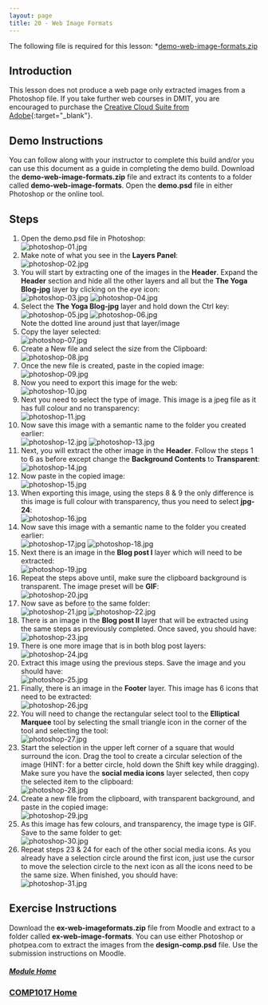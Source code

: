 ```yaml
---
layout: page
title: 20 - Web Image Formats
---
```

The following file is required for this lesson:
*[demo-web-image-formats.zip](files/demo-web-image-formats.zip)

## <a id="intro">Introduction</a>
This lesson does not produce a web page only extracted images from a Photoshop file. If you take further web courses in DMIT, you are encouraged to purchase the [Creative Cloud Suite from Adobe](https://www.adobe.com/ca/creativecloud/buy/students.html?promoid=P79NQTWV&mv=other){:target="_blank"}.

## Demo Instructions
You can follow along with your instructor to complete this build and/or you can use this document as a guide in completing the demo build. Download the **demo-web-image-formats.zip** file and extract its contents to a folder called **demo-web-image-formats**. Open the **demo.psd** file in either Photoshop or the online tool.

## Steps
1.	Open the demo.psd file in Photoshop:<br>
![photoshop-01.jpg](files/jpg-photoshop/photoshop-01.jpg)
2.	Make note of what you see in the **Layers Panel**:<br>
![photoshop-02.jpg](files/jpg-photoshop/photoshop-02.jpg)
3.	You will start by extracting one of the images in the **Header**. Expand the **Header** section and hide all the other layers and all but the **The Yoga Blog-jpg** layer by clicking on the _eye_ icon:<br>
![photoshop-03.jpg](files/jpg-photoshop/photoshop-03.jpg)&nbsp;![photoshop-04.jpg](files/jpg-photoshop/photoshop-04.jpg)
4.	Select the **The Yoga Blog-jpg** layer and hold down the Ctrl key:<br>
![photoshop-05.jpg](files/jpg-photoshop/photoshop-05.jpg)&nbsp;![photoshop-06.jpg](files/jpg-photoshop/photoshop-06.jpg)<br>Note the dotted line around just that layer/image
5.	Copy the layer selected:<br>
![photoshop-07.jpg](files/jpg-photoshop/photoshop-07.jpg)
6.	Create a New file and select the size from the Clipboard:<br>
![photoshop-08.jpg](files/jpg-photoshop/photoshop-08.jpg)
7.	Once the new file is created, paste in the copied image:<br>
![photoshop-09.jpg](files/jpg-photoshop/photoshop-09.jpg)
8.	Now you need to export this image for the web:<br>
![photoshop-10.jpg](files/jpg-photoshop/photoshop-10.jpg)
9.	Next you need to select the type of image. This image is a jpeg file as it has full colour and no transparency:<br>
![photoshop-11.jpg](files/jpg-photoshop/photoshop-11.jpg)
10.	Now save this image with a semantic name to the folder you created earlier:<br>
![photoshop-12.jpg](files/jpg-photoshop/photoshop-12.jpg)&nbsp;![photoshop-13.jpg](files/jpg-photoshop/photoshop-13.jpg)
11.	Next, you will extract the other image in the **Header**. Follow the steps 1 to 6 as before except change the **Background Contents** to **Transparent**:<br>
![photoshop-14.jpg](files/jpg-photoshop/photoshop-14.jpg)
12.	Now paste in the copied image:<br>
![photoshop-15.jpg](files/jpg-photoshop/photoshop-15.jpg)
13.	When exporting this image, using the steps 8 &amp; 9 the only difference is this image is full colour with transparency, thus you need to select **jpg-24**:<br>
![photoshop-16.jpg](files/jpg-photoshop/photoshop-16.jpg)
14.	Now save this image with a semantic name to the folder you created earlier:<br>
![photoshop-17.jpg](files/jpg-photoshop/photoshop-17.jpg)&nbsp;![photoshop-18.jpg](files/jpg-photoshop/photoshop-18.jpg)
15.	Next there is an image in the **Blog post I** layer which will need to be extracted:<br>
![photoshop-19.jpg](files/jpg-photoshop/photoshop-19.jpg)
16.	Repeat the steps above until, make sure the clipboard background is transparent. The image preset will be **GIF**:<br>
![photoshop-20.jpg](files/jpg-photoshop/photoshop-20.jpg)
17.	Now save as before to the same folder:<br>
![photoshop-21.jpg](files/jpg-photoshop/photoshop-21.jpg)&nbsp;![photoshop-22.jpg](files/jpg-photoshop/photoshop-22.jpg)
18.	There is an image in the **Blog post II** layer that will be extracted using the same steps as previously completed. Once saved, you should have:<br>
![photoshop-23.jpg](files/jpg-photoshop/photoshop-23.jpg)
19.	There is one more image that is in both blog post layers:<br>
![photoshop-24.jpg](files/jpg-photoshop/photoshop-24.jpg)
20.	Extract this image using the previous steps. Save the image and you should have:<br>
![photoshop-25.jpg](files/jpg-photoshop/photoshop-25.jpg)
21.	Finally, there is an image in the **Footer** layer. This image has 6 icons that need to be extracted:<br>
![photoshop-26.jpg](files/jpg-photoshop/photoshop-26.jpg)
22.	You will need to change the rectangular select tool to the **Elliptical Marquee** tool by selecting the small triangle icon in the corner of the tool and selecting the tool:<br>
![photoshop-27.jpg](files/jpg-photoshop/photoshop-27.jpg)
23.	Start the selection in the upper left corner of a square that would surround the icon. Drag the tool to create a circular selection of the image (HINT: for a better circle, hold down the Shift key while dragging). Make sure you have the **social media icons** layer selected, then copy the selected item to the clipboard:<br>
![photoshop-28.jpg](files/jpg-photoshop/photoshop-28.jpg)
24.	Create a new file from the clipboard, with transparent background, and paste in the copied image:<br>
![photoshop-29.jpg](files/jpg-photoshop/photoshop-29.jpg)
25.	As this image has few colours, and transparency, the image type is GIF. Save to the same folder to get:<br>
![photoshop-30.jpg](files/jpg-photoshop/photoshop-30.jpg)
26.	Repeat steps 23 &amp; 24 for each of the other social media icons. As you already have a selection circle around the first icon, just use the cursor to move the selection circle to the next icon as all the icons need to be the same size. When finished, you should have:<br>
![photoshop-31.jpg](files/jpg-photoshop/photoshop-31.jpg)

## Exercise Instructions
Download the **ex-web-imageformats.zip** file from Moodle and extract to a folder called **ex-web-image-formats**. You can use either Photoshop or photpea.com to extract the images from the **design-comp.psd** file. Use the submission instructions on Moodle.

##### [Module Home](../)
### [COMP1017 Home](../../)